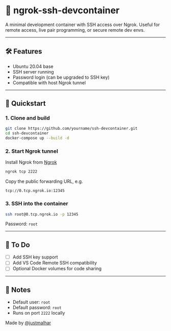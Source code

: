 # 🚀 ngrok-ssh-devcontainer

A minimal development container with SSH access over Ngrok. Useful for remote access, live pair programming, or secure remote dev envs.

---

## 🛠 Features

- Ubuntu 20.04 base
- SSH server running
- Password login (can be upgraded to SSH key)
- Compatible with host Ngrok tunnel

---

## 🧪 Quickstart

### 1. Clone and build

```bash
git clone https://github.com/yourname/ssh-devcontainer.git
cd ssh-devcontainer
docker-compose up --build -d
```

### 2. Start Ngrok tunnel

Install Ngrok from [Ngrok](https://ngrok.com)

```bash
ngrok tcp 2222
```

Copy the public forwarding URL, e.g.

```
tcp://0.tcp.ngrok.io:12345
```

### 3. SSH into the container

```bash
ssh root@0.tcp.ngrok.io -p 12345
```

Password: `root`

---

## 🔐 To Do

- [ ] Add SSH key support
- [ ] Add VS Code Remote SSH compatibility
- [ ] Optional Docker volumes for code sharing

---

## 🧠 Notes

- Default user: `root`
- Default password: `root`
- Runs on port `2222` locally

Made by [@justmalhar](www.x.com/justmalhar)
